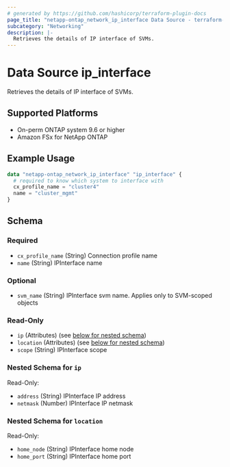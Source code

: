 ```yaml
---
# generated by https://github.com/hashicorp/terraform-plugin-docs
page_title: "netapp-ontap_network_ip_interface Data Source - terraform-provider-netapp-ontap"
subcategory: "Networking"
description: |-
  Retrieves the details of IP interface of SVMs.
---
```


# Data Source ip_interface
Retrieves the details of IP interface of SVMs.

## Supported Platforms
* On-perm ONTAP system 9.6 or higher
* Amazon FSx for NetApp ONTAP

## Example Usage
```terraform
data "netapp-ontap_network_ip_interface" "ip_interface" {
  # required to know which system to interface with
  cx_profile_name = "cluster4"
  name = "cluster_mgmt"
}
```

<!-- schema generated by tfplugindocs -->
## Schema

### Required

- `cx_profile_name` (String) Connection profile name
- `name` (String) IPInterface name

### Optional

- `svm_name` (String) IPInterface svm name. Applies only to SVM-scoped objects

### Read-Only

- `ip` (Attributes) (see [below for nested schema](#nestedatt--ip))
- `location` (Attributes) (see [below for nested schema](#nestedatt--location))
- `scope` (String) IPInterface scope

<a id="nestedatt--ip"></a>
### Nested Schema for `ip`

Read-Only:

- `address` (String) IPInterface IP address
- `netmask` (Number) IPInterface IP netmask


<a id="nestedatt--location"></a>
### Nested Schema for `location`

Read-Only:

- `home_node` (String) IPInterface home node
- `home_port` (String) IPInterface home port


